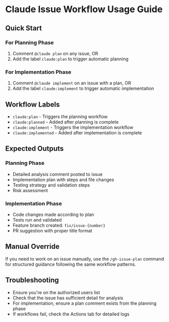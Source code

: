 # Claude Issue Workflow Usage Guide

## Quick Start

### For Planning Phase
1. Comment `@claude plan` on any issue, OR
2. Add the label `claude:plan` to trigger automatic planning

### For Implementation Phase  
1. Comment `@claude implement` on an issue with a plan, OR
2. Add the label `claude:implement` to trigger automatic implementation

## Workflow Labels

- `claude:plan` - Triggers the planning workflow
- `claude:planned` - Added after planning is complete
- `claude:implement` - Triggers the implementation workflow  
- `claude:implemented` - Added after implementation is complete

## Expected Outputs

### Planning Phase
- Detailed analysis comment posted to issue
- Implementation plan with steps and file changes
- Testing strategy and validation steps
- Risk assessment

### Implementation Phase
- Code changes made according to plan
- Tests run and validated
- Feature branch created: `fix/issue-{number}`
- PR suggestion with proper title format

## Manual Override

If you need to work on an issue manually, use the `/gh-issue-plan` command for structured guidance following the same workflow patterns.

## Troubleshooting

- Ensure you're on the authorized users list
- Check that the issue has sufficient detail for analysis
- For implementation, ensure a plan comment exists from the planning phase
- If workflows fail, check the Actions tab for detailed logs